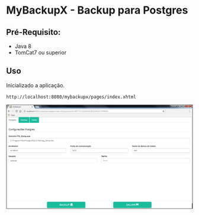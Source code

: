 
# MyBackupX - Backup para Postgres
## Pré-Requisito:

* Java 8
* TomCat7 ou superior


## Uso
Inicializado a aplicação.

    http://localhost:8080/mybackupx/pages/index.xhtml



![](images/01.png)



